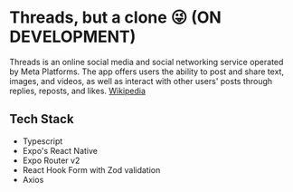 # Threads, but a clone 😜 (ON DEVELOPMENT)

Threads is an online social media and social networking service operated by Meta Platforms. The app offers users the ability to post and share text, images, and videos, as well as interact with other users' posts through replies, reposts, and likes. [Wikipedia](https://en.wikipedia.org/wiki/Threads_(social_network))

## Tech Stack
* Typescript
* Expo's React Native
* Expo Router v2
* React Hook Form with Zod validation
* Axios

